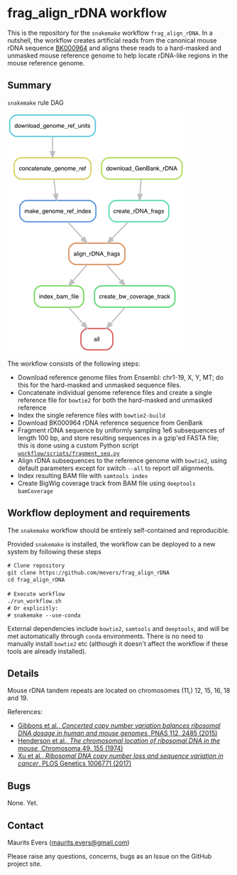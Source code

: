 # frag_align_rDNA workflow

This is the repository for the `snakemake` workflow `frag_align_rDNA`. In a
nutshell, the workflow creates artificial reads from the canonical mouse rDNA
sequence [BK000964](https://www.ncbi.nlm.nih.gov/nuccore/BK000964) and aligns
these reads to a hard-masked and unmasked mouse reference genome to help locate
rDNA-like regions in the mouse reference genome.


## Summary

`snakemake` rule DAG

![rulegraph](workflow_rulegraph.png)

The workflow consists of the following steps:

- Download reference genome files from Ensembl: chr1-19, X, Y, MT; do this for
the hard-masked and unmasked sequence files.
- Concatenate individual genome reference files and create a single reference
file for `bowtie2` for both the hard-masked and unmasked reference
- Index the single reference files with `bowtie2-build`
- Download BK000964 rDNA reference sequence from GenBank
- Fragment rDNA sequence by uniformly sampling 1e6 subsequences of length
100 bp, and store resulting sequences in a gzip'ed FASTA file; this is done
using a custom Python script [`workflow/scripts/fragment_seq.py`](workflow/scripts/fragment_seq.py)
- Align rDNA subsequences to the reference genome with `bowtie2`, using default
parameters except for switch `--all` to report *all* alignments.
- Index resulting BAM file with `samtools index`
- Create BigWig coverage track from BAM file using `deeptools` `bamCoverage`


## Workflow deployment and requirements

The `snakemake` workflow should be entirely self-contained and reproducible.

Provided `snakemake` is installed, the workflow can be deployed to a new system
by following these steps

```
# Clone repository
git clone https://github.com/mevers/frag_align_rDNA
cd frag_align_rDNA

# Execute workflow
./run_workflow.sh
# Or explicitly:
# snakemake --use-conda
```

External dependencies include `bowtie2`, `samtools` and `deeptools`, and will
be met automatically through `conda` environments. There is no need to manually
install `bowtie2` etc (although it doesn't affect the workflow if these tools
are already installed).


## Details

Mouse rDNA tandem repeats are located on chromosomes (11,) 12, 15, 16, 18 and 19.

References:

- [Gibbons et al., *Concerted copy number variation balances ribosomal DNA dosage in human and mouse genomes*, PNAS 112, 2485 (2015)](https://www.pnas.org/content/112/8/2485)
- [Henderson et al., *The chromosomal location of ribosomal DNA in the mouse*, Chromosoma 49, 155 (1974)](https://link-springer-com.virtual.anu.edu.au/article/10.1007/BF00348887)
- [Xu et al., *Ribosomal DNA copy number loss and sequence variation in cancer*, PLOS Genetics 1006771 (2017)](https://journals.plos.org/plosgenetics/article?id=10.1371/journal.pgen.1006771)


## Bugs

None. Yet.


## Contact

Maurits Evers (maurits.evers@gmail.com)

Please raise any questions, concerns, bugs as an Issue on the GitHub project
site.
